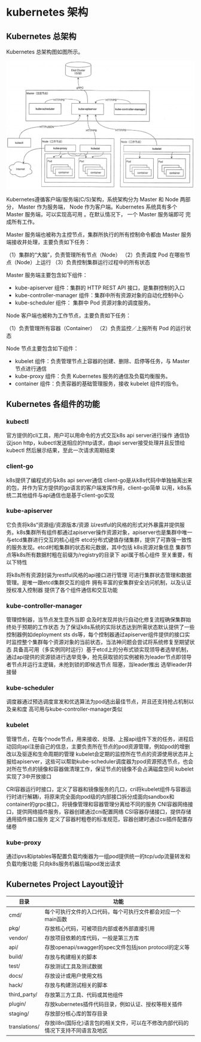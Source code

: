 # kubernetes 架构

## Kubernetes 总架构

Kubernetes 总架构图如图所示。

![avatar](picture/kubernetes_structure.png)

Kubernetes遵循客户端/服务端(C/S)架构，系统架构分为 Master 和 Node 两部分， Master 作为服务端， Node 作为客户端。Kubernetes 系统具有多个 Master 服务端，可以实现高可用 。在默认情况下， 一个 Master 服务端即可
完成所有工作。

Master 服务端也被称为主控节点，集群所执行的所有控制命令都由 Master 服务端接收井处理，主要负责如下任务：

（1）集群的“大脑”，负责管理所有节点（Node）
（2）负责调度 Pod 在哪些节点（Node）上运行
（3）负责控制集群运行过程中的所有状态

Master 服务端主要包含如下组件：

- kube-apiserver 组件：集群的 HTTP REST API 接口，是集群控制的入口
- kube-controller-manager 组件：集群中所有资源对象的自动化控制中心
- kube-scheduler 组件： 集群中 Pod 资源对象的调度服务。

Node 客户端也被称为工作节点，主要负责如下任务：

（1）负责管理所有容器（Container）
（2）负责监控／上报所有 Pod 的运行状态

Node 节点主要包含如下组件：

- kubelet 组件：负责管理节点上容器的创建、删除、启停等任务，与 Master 节点进行通信
- kube-proxy 组件：负责 Kubernetes 服务的通信及负载均衡服务。
- container 组件：负责容器的基础管理服务，接收 kubelet 组件的指令。

## Kubernetes 各组件的功能

### kubectl

官方提供的cli工具，用户可以用命令的方式交互k8s api server进行操作 通信协议json http，kubectl发送相应的http请求，由api server接受处理并且反馈给kubectl 然后展示结果，至此一次请求周期结束

### client-go

k8s提供了编程式的与k8s api server通信 client-go是从k8s代码中单独抽离出来的包，并作为官方提供的go语言的客户端发挥作用，client-go简单 以用，k8s系统二其他组件与api通信也是基于client-go实现

### kube-apiserver

它负责将k8s“资源组/资源版本/资源 以restful的风格的形式对外暴露并提供服务。k8s集群所有组件都通过apiserver操作资源对象，apiserver也是集群中唯一与etcd集群进行交互的核心组件
etcd分布式键值存储集群，提供了可靠强一致性的服务发现。etcd村粗集群的状态和元数据，其中包括
k8s资源对象信息 集群节点等k8s所有数据村粗在前缀为/registry的目录下
api属于核心组件 至关重要，有以下特性

将k8s所有资源封装为restful风格的api接口进行管理
可进行集群状态管理和数据管理。是唯一跟etcd集群交互的组件
拥有丰富的安集群安全访问机制，以及认证授权准入控制器
提供了各个组件通信和交互功能

### kube-controller-manager

管理控制器，当节点发生意外当即 会及时发现并执行自动化修复流程确保集群始终处于预期的工作状态
为了保证k8s系统的实际状态达到所需状态默认提供了一些控制器例如deployment sts ds等，每个控制器通过apiserver组件提供的接口实时监控整个集群每个资源对象的当前状态，当法神问题会尝试将系统修复至期望状态
具备高可用（多实例同时运行）基于etcd上的分布式锁实现领导者选举机制，通过api提供的资源锁进行选举竞争，抢先获取锁的实例被称为leader节点即领导者节点并运行主逻辑，未抢到锁的即候选节点 阻塞，当leader推出 选举leader并接替

### kube-scheduler

调度器通过预选调度宣发和优选算法为pod选出最佳节点，并且还支持抢占机制以及亲和度
高可用与kube-controller-manager类似

### kubelet

管理节点，在每个node节点，用来接收、处理、上报api组件下发的任务，进程启动回向api注册自己的信息，主要负责所在节点的pod资源管理，例如pod的增删改以及驱逐和生命周期的管理
kubelet会定期的监控所在节点的资源使用状态并上报给apiserver，这些可以帮助kube-scheduler调度器为pod资源预选节点，也会对所在节点的镜像和容器做清理工作，保证节点的镜像不会占满磁盘空间
kubelet实现了3中开放接口

CRI容器运行时接口，定义了容器和镜像服务的几口，cri将kubelet组件与容器运行时进行解耦i，将原来完全面向pod级的内部接口拆分成面向sandbox和container的grpc接口，将镜像管理和容器管理分离给不同的服务
CNI容器网络接口，提供网络插件服务，容器创建通过cni配置网络
CSI容器存储接口，提供存储通用插件接口服务 定义了容器村粗卷的标准规范，容器创建时通过csi插件配置存储卷

### kube-proxy

通过ipvs和iptables等配置负载均衡器为一组pod提供统一的tcp/udp流量转发和负载均衡功能
只向k8s服务机器后端pod发出请求

## Kubernetes Project Layout设计

|目录|功能|
|--|--|
|cmd/|每个可执行文件的入口代码，每个可执行文件都会对应一个main函数|
|pkg/|存放核心代码，可被项目内部或者外部直接引用|
|vendor/|存放项目依赖的库代码，一般是第三方库|
|api/|存放openapi/swagger的spec文件包括json protocol的定义等|
|build/|存放与构建相关的脚本|
|test/|存放测试工具及测试数据|
|docs/|存放设计或用户使用文档|
|hack/|存放与构建测试相关的脚本|
|third_party/|存放第三方工具、代码或其他组件|
|plugin/|存放kubernetes插件代码目录，例如认证、授权等相关插件|
|staging/|存放部分核心库的暂存目录|
|translations/|存放il8n(国际化)语言包的相关文件，可以在不修改内部代码的情况下支持不同语言及地区|
